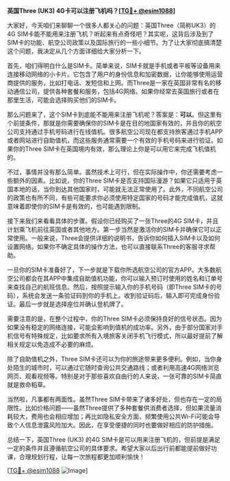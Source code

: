 **英国Three (UK3) 4G卡可以注册飞机吗？[[TG💪+ @esim1088](https://t.me/s/esim1088)]**

大家好，今天咱们来聊聊一个很多人都关心的问题：英国Three（简称UK3）的4G SIM卡能不能用来注册飞机？听起来有点奇怪吧？其实呢，这背后涉及到了SIM卡的功能、航空公司政策以及国际旅行的一些小细节。为了让大家彻底搞清楚这个问题，我决定从几个方面详细给大家分析一下。

首先，咱们得明白什么是SIM卡。简单来说，SIM卡就是手机或者平板等设备用来连接移动网络的小卡片。它包含了用户的身份信息和加密数据，让你能够使用运营商提供的服务，比如打电话、发短信和上网。而Three是一家在英国非常有名的移动通信公司，提供各种套餐和服务，包括4G网络。如果你经常去英国旅行或者在那里生活，可能会选择购买他们的SIM卡。

那么问题来了，这个SIM卡到底能不能用来注册飞机呢？答案是：**可以**。但这里有个前提条件，那就是你需要确保你的SIM卡是在目的地国家有效的，并且你的航空公司支持通过手机号码进行在线值机。很多航空公司现在都支持旅客通过手机APP或者网站进行自助值机，而这些服务通常需要一个有效的手机号码来进行验证。如果你的Three SIM卡在英国境内有效，那么理论上你是可以用它来完成飞机值机的。

不过，事情并没有那么简单。虽然技术上可行，但在实际操作中，你还需要考虑一些额外的因素。比如说，你的Three SIM卡是否支持国际漫游？如果它只适用于英国本地的话，当你到达其他国家时，可能就无法正常使用了。此外，不同航空公司的政策也有所不同，有些可能要求你必须使用特定国家的号码才能完成值机，这就意味着即使你的SIM卡是有效的，也可能遇到限制。

接下来我们来看看具体的步骤。假设你已经购买了一张Three的4G SIM卡，并且计划乘飞机前往英国或者其他地方。第一步当然是激活你的SIM卡并确保它可以正常使用。一般来说，Three会提供详细的说明书，告诉你如何插入SIM卡以及如何设置网络。如果你不确定具体的操作方法，也可以直接联系Three的客服寻求帮助。

一旦你的SIM卡准备好了，下一步就是下载你所选航空公司的官方APP。大多数航空公司都会在其APP中集成自助值机功能，你可以输入预订时使用的姓名和订单号来查找自己的航班信息。然后，按照提示输入你的手机号码（即Three SIM卡的号码），系统会发送一条验证码到你的手机上。收到验证码后，输入即可完成身份验证。最后一步就是选择座位并确认登机牌了。

需要注意的是，在整个过程中，你的Three SIM卡必须保持良好的信号状态。因为如果没有稳定的网络连接，可能会影响到值机的成功率。另外，由于部分国家对手机信号有特殊规定，比如要求所有入境旅客关闭手机飞行模式，所以最好提前了解相关规定以免造成不必要的麻烦。

除了自助值机之外，Three SIM卡还可以为你的旅途带来更多便利。例如，当你身处陌生的城市时，可以通过它随时查询公共交通路线；或者利用高速4G网络浏览网页、观看视频等。特别是对于那些喜欢自由行的人来说，一张可靠的SIM卡简直就是救命稻草。

当然啦，凡事都有两面性。虽然Three SIM卡带来了诸多好处，但也存在一定的局限性。比如价格问题——虽然Three提供了多种套餐供消费者选择，但如果流量消耗较大，费用也会相应增加；再比如隐私安全方面，频繁使用公共Wi-Fi可能会导致个人信息泄露风险加大。因此，在享受便捷的同时也要做好相应的防护措施。

总结一下，英国Three (UK3) 的4G SIM卡是可以用来注册飞机的，但前提是满足一定的条件并且遵循航空公司的具体要求。希望大家以后出行前都能提前做好功课，合理规划行程，让每一次旅程都更加顺利愉快！

[[TG💪+ @esim1088](https://t.me/s/esim1088) ![Image](https://i.postimg.cc/4NQfJmqS/Snipaste-2025-05-13-00-14-12.png)]